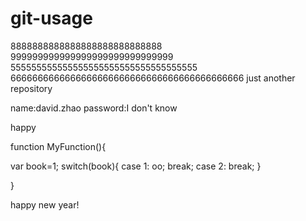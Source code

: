 git-usage
=========
8888888888888888888888888888
999999999999999999999999999999
555555555555555555555555555555555555
6666666666666666666666666666666666666666666
just another repository

name:david.zhao
password:I don't know

happy


function MyFunction(){

  var book=1;
  switch(book){
    case 1:
      oo;
      break;
    case 2:
      break;
  }

}



happy new year!
